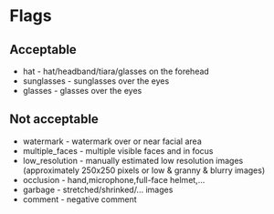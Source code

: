# Flags

## Acceptable
* hat - hat/headband/tiara/glasses on the forehead
* sunglasses - sunglasses over the eyes
* glasses - glasses over the eyes

## Not acceptable
* watermark - watermark over or near facial area
* multiple_faces - multiple visible faces and in focus
* low_resolution - manually estimated low resolution images (approximately 250x250 pixels or low & granny & blurry images)
* occlusion - hand,microphone,full-face helmet,...
* garbage - stretched/shrinked/... images
* comment - negative comment